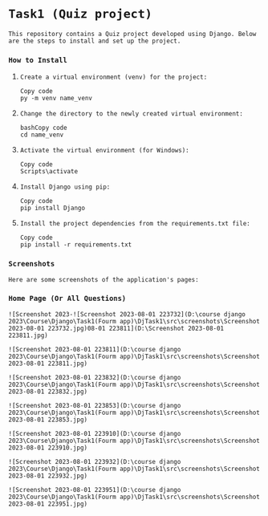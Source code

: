 # `Task1 (Quiz project)`

`This repository contains a Quiz project developed using Django. Below are the steps to install and set up the project.`

### `How to Install`

1. `Create a virtual environment (venv) for the project:`

   ```
   Copy code
   py -m venv name_venv
   ```

2. `Change the directory to the newly created virtual environment:`

   ```
   bashCopy code
   cd name_venv
   ```

3. `Activate the virtual environment (for Windows):`

   ```
   Copy code
   Scripts\activate
   ```

4. `Install Django using pip:`

   ```
   Copy code
   pip install Django
   ```

5. `Install the project dependencies from the requirements.txt file:`

   ```
   Copy code
   pip install -r requirements.txt
   ```



### `Screenshots`

`Here are some screenshots of the application's pages:`

### `Home Page (Or All Questions)`

`![Screenshot 2023-![Screenshot 2023-08-01 223732](D:\course django 2023\Course\Django\Task1(Fourm app)\DjTask1\src\screenshots\Screenshot 2023-08-01 223732.jpg)08-01 223811](D:\Screenshot 2023-08-01 223811.jpg)`

`![Screenshot 2023-08-01 223811](D:\course django 2023\Course\Django\Task1(Fourm app)\DjTask1\src\screenshots\Screenshot 2023-08-01 223811.jpg)`

`![Screenshot 2023-08-01 223832](D:\course django 2023\Course\Django\Task1(Fourm app)\DjTask1\src\screenshots\Screenshot 2023-08-01 223832.jpg)`

`![Screenshot 2023-08-01 223853](D:\course django 2023\Course\Django\Task1(Fourm app)\DjTask1\src\screenshots\Screenshot 2023-08-01 223853.jpg)`

`![Screenshot 2023-08-01 223910](D:\course django 2023\Course\Django\Task1(Fourm app)\DjTask1\src\screenshots\Screenshot 2023-08-01 223910.jpg)`

`![Screenshot 2023-08-01 223932](D:\course django 2023\Course\Django\Task1(Fourm app)\DjTask1\src\screenshots\Screenshot 2023-08-01 223932.jpg)`

`![Screenshot 2023-08-01 223951](D:\course django 2023\Course\Django\Task1(Fourm app)\DjTask1\src\screenshots\Screenshot 2023-08-01 223951.jpg)`

